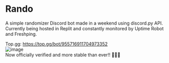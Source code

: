 # Rando
A simple randomizer Discord bot made in a weekend using discord.py API.  
Currently being hosted in Replit and constantly monitored by Uptime Robot and Freshping.  

Top.gg: https://top.gg/bot/955716911704973352  
![image](https://user-images.githubusercontent.com/111236045/216815763-9bb74fdd-f76f-489a-b821-afee324c9be8.png)  
Now officially verified and more stable than ever!! 🎉🎉🎉
